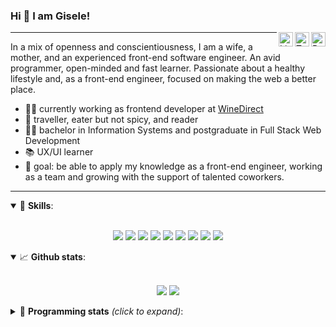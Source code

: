 <h3>Hi 👋 I am Gisele!</h3>

<a href="https://app.rocketseat.com.br/me/gisabernardess/" target="_blank" rel="nofollow"><img align="right" width="23rem" src="https://github.com/wdgisele/wdgisele/blob/main/assets/rocketseat.png?raw=true" alt="Rocketseat: @gisabernardess"/></a>
<a href="https://twitter.com/gbspecapedra/" target="_blank" rel="nofollow"><img align="right" width="23rem" src="https://github.com/wdgisele/wdgisele/blob/main/assets/twitter.png?raw=true" alt="Twitter: @gbspecapedra"/></a>
<a href="https://www.linkedin.com/in/gbspecapedra/" target="_blank" rel="nofollow"><img align="right" width="23rem" src="https://github.com/wdgisele/wdgisele/blob/main/assets/linkedin.png" alt="LinkedIn: /in/gbspecapedra"/></a>

---

In a mix of openness and conscientiousness, I am a wife, a mother, and an experienced front-end software engineer. An avid programmer, open-minded and fast learner. Passionate about a healthy lifestyle and, as a front-end engineer, focused on making the web a better place.

- 👩‍💻 currently working as frontend developer at <a href="https://www.winedirect.com/" rel="dofollow">WineDirect</a>
- 💜 traveller, eater but not spicy, and reader
- 👩‍🎓 bachelor in Information Systems and postgraduate in Full Stack Web Development
- 📚 UX/UI learner
- 🎯 goal: be able to apply my knowledge as a front-end engineer, working as a team and growing with the support of talented coworkers.

---

<details open>
  <summary>🚀 <b>Skills</b>:</summary>
  <br/>
  <p align="center">
    <img src="https://img.shields.io/badge/html-%23E34F26.svg?&style=for-the-badge&logo=html5&logoColor=white"/>
    <img src="https://img.shields.io/badge/css-%231572B6.svg?&style=for-the-badge&logo=css3&logoColor=white"/>
    <img src="https://img.shields.io/badge/javascript%20-%23323330.svg?&style=for-the-badge&logo=javascript&logoColor=%23F7DF1E"/>
    <img src="https://img.shields.io/badge/typescript-%23007ACC.svg?&style=for-the-badge&logo=typescript&logoColor=white"/>
    <img src="https://img.shields.io/badge/react-%2335495e.svg?&style=for-the-badge&logo=react&logoColor=%2361DAFB"/>
    <img src="https://img.shields.io/badge/react_native%20-%2335495e.svg?&style=for-the-badge&logo=react&logoColor=%2361DAFB"/>
    <img src="https://img.shields.io/badge/node.js%20-%2343853D.svg?&style=for-the-badge&logo=node.js&logoColor=white"/>
    <img src="https://img.shields.io/badge/Next.js%20-black.svg?&style=for-the-badge&logo=NuxtJS&logoColor=white"/>
    <img src="https://img.shields.io/badge/git-%23F05033.svg?&style=for-the-badge&logo=git&logoColor=white"/>
  </p>

</details>

<details open>
  <summary>📈 <b>Github stats</b>:</summary>
  <br/>
  <p align="center">
    <img src="https://github-readme-stats.vercel.app/api?username=wdgisele&show_icons=true&include_all_commits=true&count_private=true&&hide=issues&theme=radical"/>
    <img src="https://github-readme-stats.vercel.app/api/top-langs/?username=wdgisele&layout=compact&theme=tokyonight">
  </p>

</details>

<details>
  <summary>🤖 <b>Programming stats</b> <em>(click to expand)</em>:</summary>
  <br/>

  <!--START_SECTION:waka-->
![Code Time](http://img.shields.io/badge/Code%20Time-1%2C866%20hrs%2017%20mins-blue)

![Profile Views](http://img.shields.io/badge/Profile%20Views-0-blue)

![Lines of code](https://img.shields.io/badge/From%20Hello%20World%20I%27ve%20Written-4.4%20million%20lines%20of%20code-blue)

**🐱 My GitHub Data** 

> 📦 260.9 kB Used in GitHub's Storage 
 > 
> 🏆 364 Contributions in the Year 2023
 > 
> 🚫 Not Opted to Hire
 > 
> 📜 45 Public Repositories 
 > 
> 🔑 0 Private Repositories 
 > 
**I'm an Early 🐤** 

```text
🌞 Morning                212 commits         █░░░░░░░░░░░░░░░░░░░░░░░░   05.63 % 
🌆 Daytime                2053 commits        ██████████████░░░░░░░░░░░   54.49 % 
🌃 Evening                1431 commits        █████████░░░░░░░░░░░░░░░░   37.98 % 
🌙 Night                  72 commits          ░░░░░░░░░░░░░░░░░░░░░░░░░   01.91 % 
```
📅 **I'm Most Productive on Wednesday** 

```text
Monday                   459 commits         ███░░░░░░░░░░░░░░░░░░░░░░   12.18 % 
Tuesday                  532 commits         ████░░░░░░░░░░░░░░░░░░░░░   14.12 % 
Wednesday                1130 commits        ███████░░░░░░░░░░░░░░░░░░   29.99 % 
Thursday                 869 commits         ██████░░░░░░░░░░░░░░░░░░░   23.06 % 
Friday                   718 commits         █████░░░░░░░░░░░░░░░░░░░░   19.06 % 
Saturday                 54 commits          ░░░░░░░░░░░░░░░░░░░░░░░░░   01.43 % 
Sunday                   6 commits           ░░░░░░░░░░░░░░░░░░░░░░░░░   00.16 % 
```


📊 **This Week I Spent My Time On** 

```text
💬 Programming Languages: 
TypeScript               3 hrs 49 mins       ███████████████████████░░   93.57 % 
SCSS                     15 mins             ██░░░░░░░░░░░░░░░░░░░░░░░   06.43 % 

🔥 Editors: 
VS Code                  4 hrs 5 mins        █████████████████████████   100.00 % 

💻 Operating System: 
Mac                      4 hrs 5 mins        █████████████████████████   100.00 % 
```

**I Mostly Code in TypeScript** 

```text
TypeScript               23 repos            ███████████████░░░░░░░░░░   58.97 % 
JavaScript               8 repos             █████░░░░░░░░░░░░░░░░░░░░   20.51 % 
HTML                     3 repos             ██░░░░░░░░░░░░░░░░░░░░░░░   07.69 % 
TeX                      2 repos             █░░░░░░░░░░░░░░░░░░░░░░░░   05.13 % 
Java                     1 repo              █░░░░░░░░░░░░░░░░░░░░░░░░   02.56 % 
```



**Timeline**

![Lines of Code chart](https://raw.githubusercontent.com/wdgisele/wdgisele/main/assets/bar_graph.png)


 Last Updated on 30/08/2023 02:21:28 UTC
<!--END_SECTION:waka-->
  
</details>
